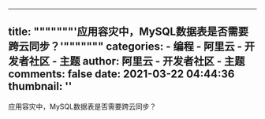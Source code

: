 
---
title: """""""'应用容灾中，MySQL数据表是否需要跨云同步？'"""""""
categories: 
    - 编程
    - 阿里云 - 开发者社区 - 主题
author: 阿里云 - 开发者社区 - 主题
comments: false
date: 2021-03-22 04:44:36
thumbnail: ''
---

<div>   
应用容灾中，MySQL数据表是否需要跨云同步？  
</div>
            